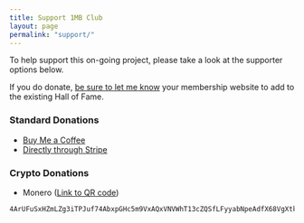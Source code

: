 ```yaml
---
title: Support 1MB Club
layout: page
permalink: "support/"
---
```


To help support this on-going project, please take a look at the supporter options below.

If you do donate, [be sure to let me know](mailto:hello@tdarb.org) your membership website to add to the existing Hall of Fame.

### Standard Donations

- [Buy Me a Coffee](https://www.buymeacoffee.com/WQTMtn7ir)
- [Directly through Stripe](https://donate.stripe.com/dR65kQ0FDfpS9JS7sv)

### Crypto Donations

- Monero ([Link to QR code](/public/images/monero-qr.png))

```
4ArUFuSxHZmLZg3iTPJuf74AbxpGHc5m9VxAQxVNVWhT13cZQSfLFyyabNpeAdfX68VgXtkNCDJ3XXTbwG5y7btR4sjhMYL
```